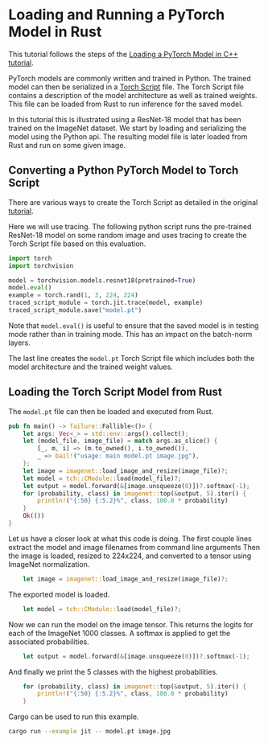 # Loading and Running a PyTorch Model in Rust

This tutorial follows the steps of the
[Loading a PyTorch Model in C++ tutorial](https://pytorch.org/tutorials/advanced/cpp_export.html).

PyTorch models are commonly written and trained in Python. The trained model can then be
serialized in a [Torch Script](https://pytorch.org/docs/stable/jit.html) file.
The Torch Script file contains a description of the model architecture as well as
trained weights. This file can be loaded from Rust to run inference for the saved
model.

In this tutorial this is illustrated using a ResNet-18 model that has been trained on the
ImageNet dataset. We start by loading and serializing the model using the Python api.
The resulting model file is later loaded from Rust and run on some given image.

## Converting a Python PyTorch Model to Torch Script

There are various ways to create the Torch Script as detailed
in the original [tutorial](https://pytorch.org/tutorials/advanced/cpp_export.html).

Here we will use tracing. The following python script runs the
pre-trained ResNet-18 model on some random image and uses tracing to create
the Torch Script file based on this evaluation.

```python
import torch
import torchvision

model = torchvision.models.resnet18(pretrained=True)
model.eval()
example = torch.rand(1, 3, 224, 224)
traced_script_module = torch.jit.trace(model, example)
traced_script_module.save("model.pt")
```

Note that `model.eval()` is useful to ensure that the saved model is
in testing mode rather than in training mode. This has an impact on the
batch-norm layers.

The last line creates the `model.pt` Torch Script file which includes both the model
architecture and the trained weight values.

## Loading the Torch Script Model from Rust

The `model.pt` file can then be loaded and executed from Rust.

```rust
pub fn main() -> failure::Fallible<()> {
    let args: Vec<_> = std::env::args().collect();
    let (model_file, image_file) = match args.as_slice() {
        [_, m, i] => (m.to_owned(), i.to_owned()),
        _ => bail!("usage: main model.pt image.jpg"),
    };
    let image = imagenet::load_image_and_resize(image_file)?;
    let model = tch::CModule::load(model_file)?;
    let output = model.forward(&[image.unsqueeze(0)])?.softmax(-1);
    for (probability, class) in imagenet::top(&output, 5).iter() {
        println!("{:50} {:5.2}%", class, 100.0 * probability)
    }
    Ok(())
}
```

Let us have a closer look at what this code is doing. The first couple lines
extract the model and image filenames from command line arguments
Then the image is loaded, resized to 224x224, and converted to a tensor
using ImageNet normalization.

```rust
    let image = imagenet::load_image_and_resize(image_file)?;
```

The exported model is loaded.

```rust
    let model = tch::CModule::load(model_file)?;
```

Now we can run the model on the image tensor. This returns the logits for each
of the ImageNet 1000 classes. A softmax is applied to get the associated
probabilities.

```rust
    let output = model.forward(&[image.unsqueeze(0)])?.softmax(-1);
```

And finally we print the 5 classes with the highest probabilities.
```rust
    for (probability, class) in imagenet::top(&output, 5).iter() {
        println!("{:50} {:5.2}%", class, 100.0 * probability)
    }
```

Cargo can be used to run this example.
```bash
cargo run --example jit -- model.pt image.jpg
```

